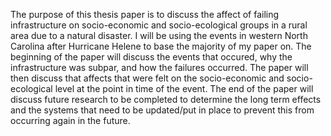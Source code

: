 The purpose of this thesis paper is to discuss the affect of failing infrastructure on socio-economic and socio-ecological groups in a rural area due to a natural disaster.
I will be using the events in western North Carolina after Hurricane Helene to base the majority of my paper on.
The beginning of the paper will discuss the events that occured, why the infrastructure was subpar, and how the failures occurred.
The paper will then discuss that affects that were felt on the socio-economic and socio-ecological level at the point in time of the event.
The end of the paper will discuss future research to be completed to determine the long term effects and the systems that need to be updated/put in place to prevent this from occurring again in the future.

